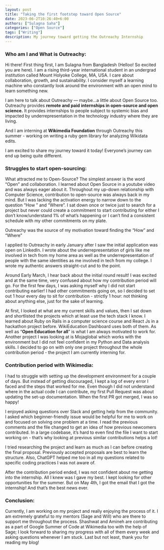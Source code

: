 ```yaml
---
layout: post
title: "Taking the first footstep toward Open Source"
date: 2023-06-2T10:26:40+6:00
authors: ["Sulagna Saha"]
categories: ["Open Source"]
tags: ["Writing"]
description: My journey toward getting the Outreachy Internship
---
```


### Who am I and What is Outreachy:

Hi there! First thing first, I am Sulagna from Bangladesh (Helloo! So excited you are here). I am a rising third-year international student in an undergrad institution called Mount Holyoke College, MA, USA. I care about collaboration, growth, and sustainability. I consider myself a learning machine who constantly look around the environment with an open mind to learn something new.

I am here to talk about Outreachy — maybe...a little about Open Source too. Outreachy provides **remote and paid** **internships in open-source and open science.** It provides internships to people subject to systemic bias and impacted by underrepresentation in the technology industry where they are living.

And I am interning at **Wikimedia Foundation** through Outreachy this summer - working on writing a ruby gem library for analyzing Wikidata edits.

I am excited to share my journey toward it today! Everyone’s journey can end up being quite different.

### Struggles to start open-sourcing:

What attracted me to Open-Source? The simplest answer is the word “Open” and collaboration. I learned about Open Source in a youtube video and was always eager about it. Throughout my up-down relationship with Computer Science, contribution to open-source was always back in my mind. But I was lacking the activation energy to narrow down to the question “How ” and “Where”. I sat down once or twice just to search for a project but never could create a commitment to start contributing for either I don’t know/understand 1% of what’s happening or I can’t find a consistent schedule with my other commitments on my plate.

Outreachy was the source of my motivation toward finding the “How” and “Where”

I applied to Outreachy in early January after I saw the initial application was open on LinkedIn. I wrote about the underrepresentation of girls like me involved in tech from my home area as well as the underrepresentation of people with the same identities as me involved in tech from my college. I wrote my authentic answers straight-cut and to the point.

Around Early March, I hear back about the initial round result! I was excited and at the same time, very confused about how my contribution period will go. For the first few days, I was asking myself why I did not start contributing earlier! I had other commitments going on, so I decided to set out 1 hour every day to sit for contribution - strictly 1 hour: not thinking about anything else, just for the sake of learning.

At first, I looked at what are my current skills and values, then I sat down and shortlisted the projects which at least use the tech stack I know. I learned about Ruby on Rails in a computer science course and React Js in a hackathon project before. WikiEducation Dashboard uses both of them. As well as “**Open Education for all**” is what I am always motivated to work for. Another project I was looking at is Mojaglobal which works with the environment but I did not feel confident in my Python and Data analysis skills. I decided to go on with only one project throughout the whole contribution period - the project I am currently interning for.

### Contribution period with Wikimedia:

I had to struggle with setting up the development environment for a couple of days. But instead of getting discouraged, I kept a log of every error I faced and the steps that worked for me. Even though I did not understand where in the actual code I can contribute, my first Pull Request was about updating the set-up documentation. When the first PR got merged, I was so happy!

I enjoyed asking questions over Slack and getting help from the community. I asked which beginner-friendly issue would be helpful for me to work on and focused on solving one problem at a time. I read the previous comments and the file changed to get an idea of how previous newcomers contributed. In a large codebase, it’s hard to even find the file I want to start working on - that’s why looking at previous similar contributions helps a lot!

I tried researching the project and learn as much as I can before creating the final proposal. Previously accepted proposals are best to learn the structure. Also, ChatGPT helped me too in all my questions related to specific coding practices I was not aware of.

After the contribution period ended, I was not confident about me getting into the internship. All I knew was I gave my best. I kept looking for other opportunities for the summer. But on May 4th, I got the email that I got the internship! And that’s the best news ever.

### Conclusion:

Currently, I am working on my project and really enjoying the process of it. I am extremely grateful to my mentors (Sage and Will) who are there to support me throughout the process. Shashwat and Amineh are contributing as a part of Google Summer of Code at Wikimedia too with the help of Sage; I look forward to sharing my progress with all of them every week and asking questions whenever I am stuck. Last but not least, thank you for reading my blog!
